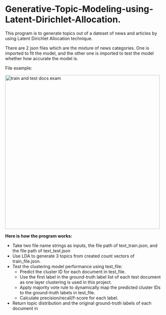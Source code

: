 # Generative-Topic-Modeling-using-Latent-Dirichlet-Allocation.

This program is to generate topics out of a dateset of news and articles by using Latent Dirichlet Allocation technique.

There are 2 json files which are the mixture of news categories. One is imported to fit the model, and the other one is imported to test the model whether how accurate the model is.

File example:

<img width="500" alt="train and test docs exam" src="https://user-images.githubusercontent.com/45326221/56854811-8563a400-690a-11e9-9720-2b1b90ae3925.PNG">


**Here is how the program works:**
- Take two file name strings as inputs, the file path of text_train.json, and the
file path of text_test.json
- Use LDA to generate 3 topics from created count vectors of train_file.json.
- Test the clustering model performance using test_file:
  + Predict the cluster ID for each document in test_file.
  + Use the first label in the ground-truth label list of each test document as one layer clustering is used in this project.
  + Apply majority vote rule to dynamically map the predicted cluster IDs to the ground-truth labels in test_file.
  + Calculate precision/recall/f-score for each label.
- Return topic distribution and the original ground-truth labels of each document in
